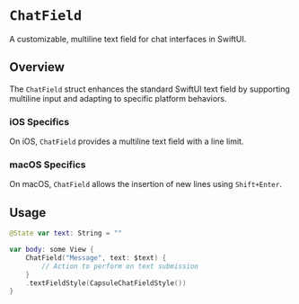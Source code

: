 # ``ChatField``

A customizable, multiline text field for chat interfaces in SwiftUI.

## Overview

The ``ChatField`` struct enhances the standard SwiftUI text field by supporting multiline input and adapting to specific platform behaviors.

### iOS Specifics

On iOS, ``ChatField`` provides a multiline text field with a line limit.

### macOS Specifics

On macOS, ``ChatField`` allows the insertion of new lines using `Shift+Enter`.

## Usage

```swift
@State var text: String = ""

var body: some View {
    ChatField("Message", text: $text) {
        // Action to perform on text submission
    }
    .textFieldStyle(CapsuleChatFieldStyle())
}
```
